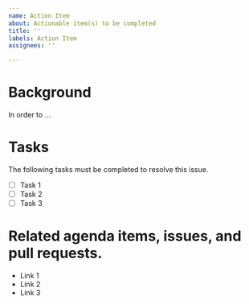```yaml
---
name: Action Item
about: Actionable item(s) to be completed
title: ''
labels: Action Item
assignees: ''

---
```


# Background 

In order to ... 

# Tasks

The following tasks must be completed to resolve this issue. 

- [ ] Task 1 
- [ ] Task 2 
- [ ] Task 3

# Related agenda items, issues, and pull requests. 

 - Link 1
 - Link 2
 - Link 3
